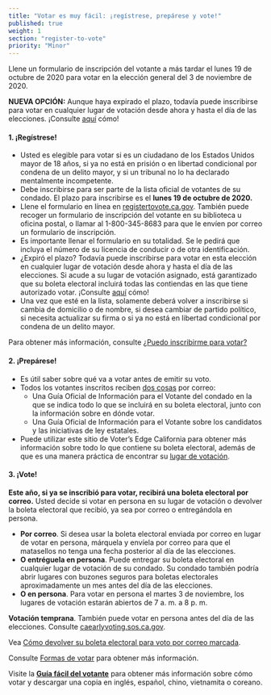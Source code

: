 ```yaml
---
title: "Votar es muy fácil: ¡regístrese, prepárese y vote!"
published: true
weight: 1
section: "register-to-vote"
priority: "Minor"
---
```


Llene un formulario de inscripción del votante a más tardar el lunes 19 de octubre de 2020 para votar en la elección general del 3 de noviembre de 2020. 

**NUEVA OPCIÓN:** Aunque haya expirado el plazo, todavía puede inscribirse para votar en cualquier lugar de votación desde ahora y hasta el día de las elecciones. ¡Consulte [aquí](#menu-item-missed-the-voter-registration-deadline-you-can-still-register-and-vote) cómo!

#### 1. ¡Regístrese!

- Usted es elegible para votar si es un ciudadano de los Estados Unidos mayor de 18 años, si ya no está en prisión o en libertad condicional por condena de un delito mayor, y si un tribunal no lo ha declarado mentalmente incompetente.
- Debe inscribirse para ser parte de la lista oficial de votantes de su condado. 
  El plazo para inscribirse es el **lunes 19 de octubre de 2020.**
- Llene el formulario en línea en [registertovote.ca.gov](https://registertovote.ca.gov/es-mx).
También puede recoger un formulario de inscripción del votante en su biblioteca u oficina postal, o llamar al 1-800-345-8683 para que le envíen por correo un formulario de inscripción. 
- Es importante llenar el formulario en su totalidad. Se le pedirá que incluya el número de su licencia de conducir o de otra identificación.
- ¿Expiró el plazo? Todavía puede inscribirse para votar en esta elección en cualquier lugar de votación desde ahora y hasta el día de las elecciones.  Si acude a su lugar de votación asignado, está garantizado que su boleta electoral incluirá todas las contiendas en las que tiene autorizado votar.
¡Consulte [aquí](#menu-item-missed-the-voter-registration-deadline-you-can-still-register-and-vote) cómo!
- Una vez que esté en la lista, solamente deberá volver a inscribirse si cambia de domicilio o de nombre, si desea cambiar de partido político, si necesita actualizar su firma o si ya no está en libertad condicional por condena de un delito mayor. 

Para obtener más información, consulte [¿Puedo inscribirme para votar?](#menu-item-can-i-register-to-vote)

#### 2. ¡Prepárese!

- Es útil saber sobre qué va a votar antes de emitir su voto.
- Todos los votantes inscritos reciben [dos cosas](https://www.sos.ca.gov/elections/publications-and-resources/state-county-vig/) por correo: 
  - Una Guía Oficial de Información para el Votante del condado en la que se indica todo lo que se incluirá en su boleta electoral, junto con la información sobre en dónde votar.
  - Una Guía Oficial de Información para el Votante sobre los candidatos y las iniciativas de ley estatales.
- Puede utilizar este sitio de Voter’s Edge California para obtener más información sobre todo lo que contiene su boleta electoral, además de que es una manera práctica de encontrar su [lugar de votación](#section-my-polling-place). 

#### 3. ¡Vote!

**Este año, si ya se inscribió para votar, recibirá una boleta electoral por correo.** Usted decide si votar en persona en su lugar de votación o devolver la boleta electoral que recibió, ya sea por correo o entregándola en persona. 
- **Por correo**. Si desea usar la boleta electoral enviada por correo en lugar de votar en persona, márquela y envíela por correo para que el matasellos no tenga una fecha posterior al día de las elecciones. 
- **O entréguela en persona**. Puede entregar su boleta electoral en cualquier lugar de votación de su condado. Su condado también podría abrir lugares con buzones seguros para boletas electorales aproximadamente un mes antes del día de las elecciones.
- **O en persona**. Para votar en persona el martes 3 de noviembre, los lugares de votación estarán abiertos de 7 a. m. a 8 p. m. 

**Votación temprana**. También puede votar en persona antes del día de las elecciones. Consulte [caearlyvoting.sos.ca.gov](https://caearlyvoting.sos.ca.gov/).

Vea [Cómo devolver su boleta electoral para voto por correo marcada](https://www.google.com/url?q=https://www.youtube.com/watch?v%3DhFH3YZrhBag%26feature%3Dyoutu.be&sa=D&ust=1576113195433000&usg=AFQjCNGr5kb0Ft2GLwC551ertzTHTcQlHg). 

Consulte [Formas de votar](#section-ways-to-vote) para obtener más información.

Visite la **[Guía fácil del votante](http://www.easyvoterguide.org/)** para obtener más información sobre cómo votar y descargar una copia en inglés, español, chino, vietnamita o coreano.


